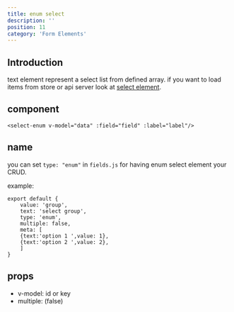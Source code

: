 ```yaml
---
title: enum select
description: ''
position: 11
category: 'Form Elements'
---
```


## Introduction
text element represent a select list from defined array. if you want to load items from store or api server look at [select element](/elements/select).

## component

```vue
<select-enum v-model="data" :field="field" :label="label"/>
```

## name
you can set ```type: "enum"``` in ```fields.js``` for having enum select element your CRUD.

example:
```js[fields.js]
export default {
    value: 'group',
    text: 'select group',
    type: 'enum',
    multiple: false,
    meta: [
	{text:'option 1 ',value: 1},
	{text:'option 2 ',value: 2},
	]
}
```

## props
- v-model: id or key 
- multiple: (false)